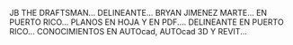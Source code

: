 JB THE DRAFTSMAN...
DELINEANTE...
BRYAN JIMENEZ MARTE...
EN PUERTO RICO...
PLANOS EN HOJA Y  EN PDF....
DELINEANTE EN PUERTO RICO...
CONOCIMIENTOS EN AUTOcad, AUTOcad 3D  Y REVIT...

